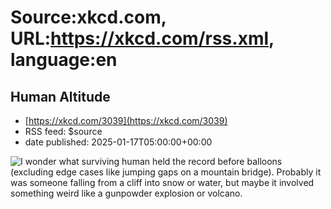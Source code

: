 # Source:xkcd.com, URL:https://xkcd.com/rss.xml, language:en

## Human Altitude
 - [https://xkcd.com/3039](https://xkcd.com/3039)
 - RSS feed: $source
 - date published: 2025-01-17T05:00:00+00:00

<img src="https://imgs.xkcd.com/comics/human_altitude.png" title="I wonder what surviving human held the record before balloons (excluding edge cases like jumping gaps on a mountain bridge). Probably it was someone falling from a cliff into snow or water, but maybe it involved something weird like a gunpowder explosion or volcano." alt="I wonder what surviving human held the record before balloons (excluding edge cases like jumping gaps on a mountain bridge). Probably it was someone falling from a cliff into snow or water, but maybe it involved something weird like a gunpowder explosion or volcano." />


